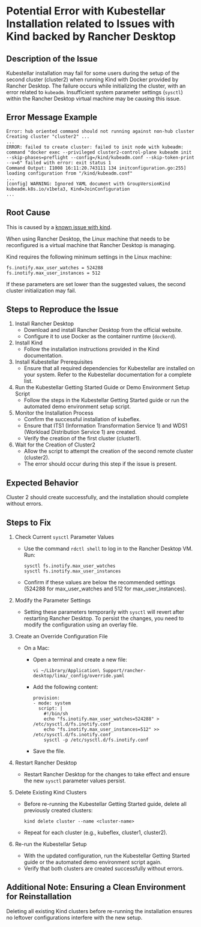 # Potential Error with Kubestellar Installation related to Issues with Kind backed by Rancher Desktop

## Description of the Issue

Kubestellar installation may fail for some users during the setup of the second cluster (cluster2) when running Kind with Docker provided by Rancher Desktop. The failure occurs while initializing the cluster, with an error related to `kubeadm`. Insufficient system parameter settings (`sysctl`) within the Rancher Desktop virtual machine may be causing this issue.

## Error Message Example

```
Error: hub oriented command should not running against non-hub cluster
Creating cluster "cluster2" ...
...
ERROR: failed to create cluster: failed to init node with kubeadm: command "docker exec --privileged cluster2-control-plane kubeadm init --skip-phases=preflight --config=/kind/kubeadm.conf --skip-token-print --v=6" failed with error: exit status 1
Command Output: I1008 16:11:20.743111 134 initconfiguration.go:255] loading configuration from "/kind/kubeadm.conf"
...
[config] WARNING: Ignored YAML document with GroupVersionKind kubeadm.k8s.io/v1beta3, Kind=JoinConfiguration
...
```

## Root Cause

This is caused by a [known issue with kind](https://kind.sigs.k8s.io/docs/user/known-issues/#pod-errors-due-to-too-many-open-files).

When using Rancher Desktop, the Linux machine that needs to be reconfigured is a virtual machine that Rancher Desktop is managing.

Kind requires the following minimum settings in the Linux machine:

```
fs.inotify.max_user_watches = 524288
fs.inotify.max_user_instances = 512
```

If these parameters are set lower than the suggested values, the second cluster initialization may fail.

## Steps to Reproduce the Issue

1. Install Rancher Desktop
   - Download and install Rancher Desktop from the official website.
   - Configure it to use Docker as the container runtime (`dockerd`).
2. Install Kind
   - Follow the installation instructions provided in the Kind documentation.
3. Install Kubestellar Prerequisites
   - Ensure that all required dependencies for Kubestellar are installed on your system. Refer to the Kubestellar documentation for a complete list.
4. Run the Kubestellar Getting Started Guide or Demo Environment Setup Script
   - Follow the steps in the Kubestellar Getting Started guide or run the automated demo environment setup script.
5. Monitor the Installation Process
   - Confirm the successful installation of kubeflex.
   - Ensure that ITS1 (Information Transformation Service 1) and WDS1 (Workload Distribution Service 1) are created.
   - Verify the creation of the first cluster (cluster1).
6. Wait for the Creation of Cluster2
   - Allow the script to attempt the creation of the second remote cluster (cluster2).
   - The error should occur during this step if the issue is present.

## Expected Behavior

Cluster 2 should create successfully, and the installation should complete without errors.

## Steps to Fix

1. Check Current `sysctl` Parameter Values
   - Use the command `rdctl shell` to log in to the Rancher Desktop VM.
     Run:
     ```
     sysctl fs.inotify.max_user_watches
     sysctl fs.inotify.max_user_instances
     ```
   - Confirm if these values are below the recommended settings (524288 for max_user_watches and 512 for max_user_instances).
2. Modify the Parameter Settings
   - Setting these parameters temporarily with `sysctl` will revert after restarting Rancher Desktop. To persist the changes, you need to modify the configuration using an overlay file.
3. Create an Override Configuration File
   - On a Mac:
     - Open a terminal and create a new file:

       ```
       vi ~/Library/Application\ Support/rancher-desktop/lima/_config/override.yaml
       ```

     - Add the following content:

       ```
       provision:
       - mode: system
         script: |
           #!/bin/sh
           echo "fs.inotify.max_user_watches=524288" > /etc/sysctl.d/fs.inotify.conf
           echo "fs.inotify.max_user_instances=512" >> /etc/sysctl.d/fs.inotify.conf
           sysctl -p /etc/sysctl.d/fs.inotify.conf
       ```

     - Save the file.

4. Restart Rancher Desktop
   - Restart Rancher Desktop for the changes to take effect and ensure the new `sysctl` parameter values persist.
5. Delete Existing Kind Clusters
   - Before re-running the Kubestellar Getting Started guide, delete all previously created clusters:

     ```
     kind delete cluster --name <cluster-name>
     ```

   - Repeat for each cluster (e.g., kubeflex, cluster1, cluster2).

6. Re-run the Kubestellar Setup
   - With the updated configuration, run the Kubestellar Getting Started guide or the automated demo environment script again.
   - Verify that both clusters are created successfully without errors.

## Additional Note: Ensuring a Clean Environment for Reinstallation

Deleting all existing Kind clusters before re-running the installation ensures no leftover configurations interfere with the new setup.
